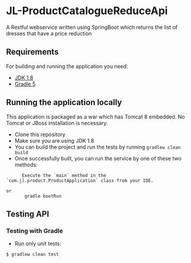 # JL-ProductCatalogueReduceApi

A Restful webservice written using SpringBoot which returns the list of dresses that have a price reduction

## Requirements

For building and running the application you need:

- [JDK 1.8](http://www.oracle.com/technetwork/java/javase/downloads/jdk8-downloads-2133151.html)
- [Gradle 5](https://gradle.org)

## Running the application locally

This application is packaged as a war which has Tomcat 8 embedded. No Tomcat or JBoss installation is necessary.

* Clone this repository 
* Make sure you are using JDK 1.8
* You can build the project and run the tests by running ```gradlew clean build```
* Once successfully built, you can run the service by one of these two methods:

```
      Execute the `main` method in the `com.jl.product.ProductApplication` class from your IDE.

or
       gradle bootRun
```


## Testing API


### Testing with Gradle

*	Run only unit tests:

```shell
$ gradlew clean test
```
